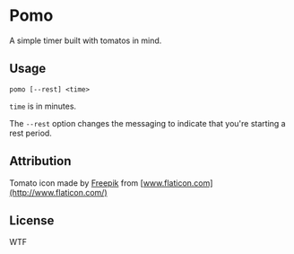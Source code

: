 # Pomo

A simple timer built with tomatos in mind.

## Usage

```shell
pomo [--rest] <time>
```

`time` is in minutes.

The `--rest` option changes the messaging to indicate that you're starting a rest period.

## Attribution

Tomato icon made by [Freepik](https://www.flaticon.com/authors/freepik) from [www.flaticon.com](http://www.flaticon.com/)

## License

WTF
